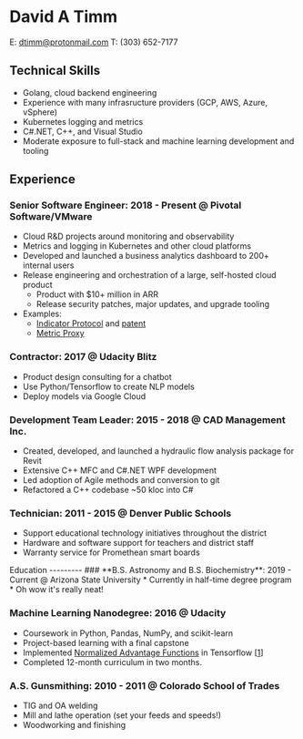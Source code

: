 David A Timm
=================
E: dtimm@protonmail.com T: (303) 652-7177

Technical Skills
----------------
* Golang, cloud backend engineering
* Experience with many infrasructure providers (GCP, AWS, Azure, vSphere)
* Kubernetes logging and metrics
* C#.NET, C++, and Visual Studio
* Moderate exposure to full-stack and machine learning development and tooling

Experience
----------
### **Senior Software Engineer**: 2018 - Present @ Pivotal Software/VMware
* Cloud R&D projects around monitoring and observability
* Metrics and logging in Kubernetes and other cloud platforms
* Developed and launched a business analytics dashboard to 200+ internal users
* Release engineering and orchestration of a large, self-hosted cloud product
    * Product with $10+ million in ARR
    * Release security patches, major updates, and upgrade tooling
* Examples:
    * [Indicator Protocol](https://github.com/pivotal/monitoring-indicator-protocol) and [patent](https://patents.google.com/patent/US11240127B1/en)
    * [Metric Proxy](https://github.com/cloudfoundry/metric-proxy)

### **Contractor**: 2017 @ Udacity Blitz
* Product design consulting for a chatbot
* Use Python/Tensorflow to create NLP models
* Deploy models via Google Cloud

### **Development Team Leader**: 2015 - 2018 @ CAD Management Inc.
* Created, developed, and launched a hydraulic flow analysis package for Revit
* Extensive C++ MFC and C#.NET WPF development
* Led adoption of Agile methods and conversion to git
* Refactored a C++ codebase ~50 kloc into C#

### **Technician**: 2011 - 2015 @ Denver Public Schools
* Support educational technology initiatives throughout the district
* Hardware and software support for teachers and district staff
* Warranty service for Promethean smart boards

<div style="page-break-after: always;"></div>
Education
---------
### **B.S. Astronomy and B.S. Biochemistry**: 2019 - Current @ Arizona State University
* Currently in half-time degree program
* Oh wow it's really neat!

### **Machine Learning Nanodegree**: 2016 @ Udacity
* Coursework in Python, Pandas, NumPy, and scikit-learn
* Project-based learning with a final capstone
* Implemented [Normalized Advantage Functions](https://arxiv.org/abs/1603.00748) in Tensorflow [[1](https://github.com/dtimm/mlnd-openai-gym)]
* Completed 12-month curriculum in two months.

### **A.S. Gunsmithing**: 2010 - 2011 @ Colorado School of Trades
* TIG and OA welding
* Mill and lathe operation (set your feeds and speeds!)
* Woodworking and finishing
